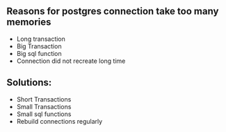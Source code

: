 ## Reasons for postgres connection take too many memories
- Long transaction
- Big Transaction
- Big sql function
- Connection did not recreate long time

## Solutions:
- Short Transactions
- Small Transactions
- Small sql functions
- Rebuild connections regularly


